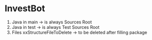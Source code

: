 # InvestBot

1) Java in main -> is always Sources Root
2) Java in test -> is always Test Sources Root
3) Files xxStructureFileToDelete -> to be deleted after filling package
